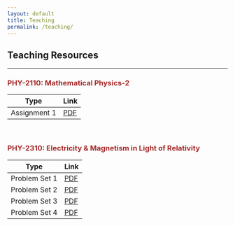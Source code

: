 ```yaml
---
layout: default
title: Teaching
permalink: /teaching/
---
```


## Teaching Resources <br> 
***

### <font color='brown'> PHY-2110: Mathematical Physics-2
| Type         | Link                                                   |
|--------------|--------------------------------------------------------|
| Assignment 1 | [PDF](teaching/phy2110/assignment-1(full-set).pdf)     |
<br>

### <font color='brown'> PHY-2310: Electricity & Magnetism in Light of Relativity
| Type         | Link                                                   |
|--------------|--------------------------------------------------------|
| Problem Set 1| [PDF](teaching/phy2310/ProbSet-1.pdf)                  |
| Problem Set 2| [PDF](teaching/phy2310/ProbSet-2.pdf)                  |
| Problem Set 3| [PDF](teaching/phy2310/ProbSet-3.pdf)                  |
| Problem Set 4| [PDF](teaching/phy2310/ProbSet-4.pdf)                  |
